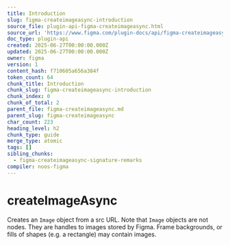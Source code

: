 ```yaml
---
title: Introduction
slug: figma-createimageasync-introduction
source_file: plugin-api-figma-createimageasync.html
source_url: 'https://www.figma.com/plugin-docs/api/figma-createimageasync/'
doc_type: plugin-api
created: 2025-06-27T00:00:00.000Z
updated: 2025-06-27T00:00:00.000Z
owner: figma
version: 1
content_hash: f710605a656a384f
token_count: 64
chunk_title: Introduction
chunk_slug: figma-createimageasync-introduction
chunk_index: 0
chunk_of_total: 2
parent_file: figma-createimageasync.md
parent_slug: figma-createimageasync
char_count: 223
heading_level: h2
chunk_type: guide
merge_type: atomic
tags: []
sibling_chunks:
  - figma-createimageasync-signature-remarks
compiler: noos-figma
---
```


# createImageAsync

Creates an `Image` object from a src URL. Note that `Image` objects are not nodes. They are handles to images stored by Figma. Frame backgrounds, or fills of shapes (e.g. a rectangle) may contain images.
